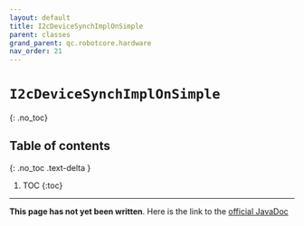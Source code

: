 ```yaml
---
layout: default
title: I2cDeviceSynchImplOnSimple
parent: classes
grand_parent: qc.robotcore.hardware
nav_order: 21
---
```

# `I2cDeviceSynchImplOnSimple`
{: .no_toc}

## Table of contents
{: .no_toc .text-delta }

1. TOC
{:toc}
---
**This page has not yet been written**. Here is the link to the [official JavaDoc](https://ftctechnh.github.io/ftc_app/doc/javadoc/com/qualcomm/robotcore/hardware/I2cDeviceSynchImplOnSimple.html)
        